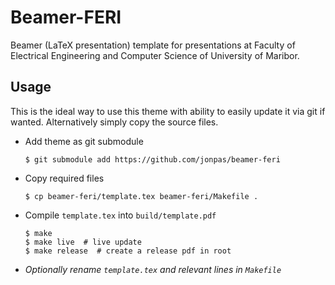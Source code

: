 # Beamer-FERI

Beamer (LaTeX presentation) template for presentations at Faculty of Electrical Engineering and Computer Science of University of Maribor.

## Usage

This is the ideal way to use this theme with ability to easily update it via git if wanted. Alternatively simply copy the source files.

- Add theme as git submodule
    ```
    $ git submodule add https://github.com/jonpas/beamer-feri
    ```
- Copy required files
    ```
    $ cp beamer-feri/template.tex beamer-feri/Makefile .
    ```
- Compile `template.tex` into `build/template.pdf`
    ```
    $ make
    $ make live  # live update
    $ make release  # create a release pdf in root
    ```
- _Optionally rename `template.tex` and relevant lines in `Makefile`_
